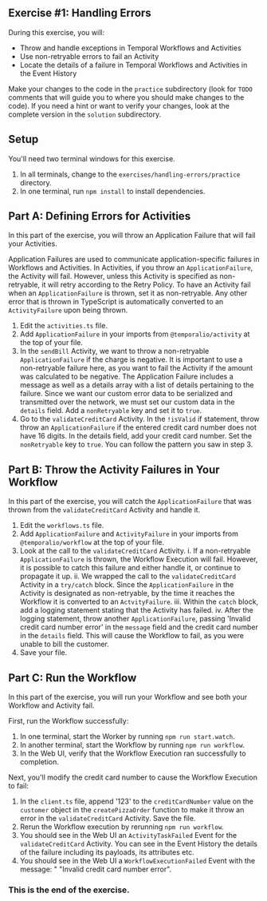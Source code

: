 ## Exercise #1: Handling Errors

During this exercise, you will:

- Throw and handle exceptions in Temporal Workflows and Activities
- Use non-retryable errors to fail an Activity
- Locate the details of a failure in Temporal Workflows and Activities in the Event History

Make your changes to the code in the `practice` subdirectory (look for `TODO` comments that will guide you to where you should make changes to the code). If you need a hint or want to verify your changes, look at the complete version in the `solution` subdirectory.

## Setup

You'll need two terminal windows for this exercise.

1. In all terminals, change to the `exercises/handling-errors/practice` directory.
2. In one terminal, run `npm install` to install dependencies.

## Part A: Defining Errors for Activities

In this part of the exercise, you will throw an Application Failure that will fail your Activities.

Application Failures are used to communicate application-specific failures in Workflows and Activities. In Activities, if you throw an `ApplicationFailure`, the Activity will fail. However, unless this Activity is specified as non-retryable, it will retry according to the Retry Policy. To have an Activity fail when an `ApplicationFailure` is thrown, set it as non-retryable. Any other error that is thrown in TypeScript is automatically converted to an `ActivityFailure` upon being thrown.

1. Edit the `activities.ts` file.
2. Add `ApplicationFailure` in your imports from `@temporalio/activity` at the top of your file.
3. In the `sendBill` Activity, we want to throw a non-retryable `ApplicationFailure` if the charge is negative. It is important to use a non-retryable failure here, as you want to fail the Activity if the amount was calculated to be negative. The Application Failure includes a message as well as a details array with a list of details pertaining to the failure. Since we want our custom error data to be serialized and transmitted over the network, we must set our custom data in the `details` field. Add a `nonRetryable` key and set it to `true`.
4. Go to the `validateCreditCard` Activity. In the `!isValid` if statement, throw throw an `ApplicationFailure` if the entered credit card number does not have 16 digits. In the details field, add your credit card number. Set the `nonRetryable` key to `true`. You can follow the pattern you saw in step 3.

## Part B: Throw the Activity Failures in Your Workflow

In this part of the exercise, you will catch the `ApplicationFailure` that was thrown from the `validateCreditCard` Activity and handle it.

1. Edit the `workflows.ts` file.
2. Add `ApplicationFailure` and `ActivityFailure` in your imports from `@temporalio/workflow` at the top of your file.
3. Look at the call to the `validateCreditCard` Activity. 
    i. If a non-retryable `ApplicationFailure` is thrown, the Workflow Execution will fail. However, it is possible to catch this failure and either handle it, or continue to propagate it up.
    ii. We wrapped the call to the `validateCreditCard` Activity in a `try/catch` block. Since the `ApplicationFailure` in the Activity is designated as non-retryable, by the time it reaches the Workflow it is converted to an `ActvityFailure`. 
    iii. Within the `catch` block, add a logging statement stating that the Activity has failed.
    iv. After the logging statement, throw another `ApplicationFailure`, passing 'Invalid credit card number error' in the `message` field and the credit card number in the `details` field. This will cause the Workflow to fail, as you were unable to bill the customer.
4. Save your file.

## Part C: Run the Workflow

In this part of the exercise, you will run your Workflow and see both your Workflow and Activity fail.

First, run the Workflow successfully:

1. In one terminal, start the Worker by running `npm run start.watch`.
2. In another terminal, start the Workflow by running `npm run workflow`.
3. In the Web UI, verify that the Workflow Execution ran successfully to completion.

Next, you'll modify the credit card number to cause the Workflow Execution to fail:

1. In the `client.ts` file, append '123' to the `creditCardNumber` value on the `customer` object in the `createPizzaOrder` function to make it throw an error in the `validateCreditCard` Activity. Save the file.
2. Rerun the Workflow execution by rerunning `npm run workflow`.
3. You should see in the Web UI an `ActivityTaskFailed` Event for the `validateCreditCard` Activity. You can see in the Event History the details of the failure including its payloads, its attributes etc.
4. You should see in the Web UI a `WorkflowExecutionFailed` Event with the message: " "Invalid credit card number error".

### This is the end of the exercise.
